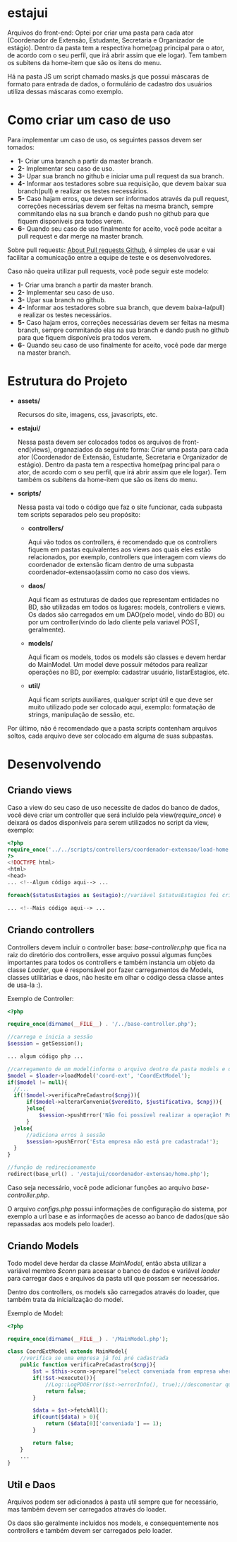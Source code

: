 # estajui

Arquivos do front-end:
Optei por criar uma pasta para cada ator (Coordenador de Extensão, Estudante, Secretaria e Organizador de estágio).
Dentro da pasta tem a respectiva home(pag principal para o ator, de acordo com o seu perfil, que irá abrir assim que ele logar).
Tem tambem os subitens da home-item que são os itens do menu.

Há na pasta JS um script chamado masks.js que possui máscaras de formato para entrada de dados, 
o formulário de cadastro dos usuários utiliza dessas máscaras como exemplo.

Como criar um caso de uso
=========================
  Para implementar um caso de uso, os seguintes passos devem ser tomados:

  * **1-** Criar uma branch a partir da master branch.
  * **2-** Implementar seu caso de uso.
  * **3-** Upar sua branch no github e iniciar uma pull request da sua branch.
  * **4-** Informar aos testadores sobre sua requisição, que devem baixar sua branch(pull) e realizar os testes necessários.
  * **5-** Caso hajam erros, que devem ser informados através da pull request, correções necessárias devem ser feitas na mesma branch, sempre commitando elas na sua branch e dando push no github para que fiquem disponíveis pra todos verem. 
  * **6-** Quando seu caso de uso finalmente for aceito, você pode aceitar a pull request e dar merge na master branch.

  Sobre pull requests: [About Pull requests Github](https://help.github.com/articles/about-pull-requests/), é simples de usar e vai facilitar a comunicação entre a equipe de teste e os desenvolvedores.

  Caso não queira utilizar pull requests, você pode seguir este modelo:

  * **1-** Criar uma branch a partir da master branch.
  * **2-** Implementar seu caso de uso.
  * **3-** Upar sua branch no github.
  * **4-** Informar aos testadores sobre sua branch, que devem baixa-la(pull) e realizar os testes necessários.
  * **5-** Caso hajam erros, correções necessárias devem ser feitas na mesma branch, sempre commitando elas na sua branch e dando push no github para que fiquem disponíveis pra todos verem. 
  * **6-** Quando seu caso de uso finalmente for aceito, você pode dar merge na master branch.

Estrutura do Projeto
=======================

* **assets/**

  Recursos do site, imagens, css, javascripts, etc.
* **estajui/**
  
  Nessa pasta devem ser colocados todos os arquivos de front-end(views), organaziados da seguinte forma: Criar uma pasta para cada ator (Coordenador de Extensão, Estudante, Secretaria e Organizador de estágio). Dentro da pasta tem a respectiva home(pag principal para o ator, de acordo com o seu perfil, que irá abrir assim que ele logar). Tem também os subitens da home-item que são os itens do menu.
  
 * **scripts/**
  
    Nessa pasta vai todo o código que faz o site funcionar, cada subpasta tem scripts separados pelo seu propósito:
  
    * **controllers/**
      
      Aqui vão todos os controllers, é recomendado que os controllers fiquem em pastas equivalentes aos views aos quais eles estão relacionados, por exemplo, controllers que interagem com views do coordenador de extensão ficam dentro de uma subpasta coordenador-extensao(assim como no caso dos views.
      
    * **daos/**
      
      Aqui ficam as estruturas de dados que representam entidades no BD, são utilizadas em todos os lugares: models, controllers e views. Os dados são carregados em um DAO(pelo model, vindo do BD) ou por um controller(vindo do lado cliente pela variavel POST, geralmente).
      
    * **models/**
      
      Aqui ficam os models, todos os models são classes e devem herdar do MainModel. Um model deve possuir métodos para realizar operações no BD, por exemplo: cadastrar usuário, listarEstagios, etc.
      
    * **util/**
    
      Aqui ficam scripts auxiliares, qualquer script útil e que deve ser muito utilizado pode ser colocado aqui, exemplo: formatação de strings, manipulação de sessão, etc.
  
  Por último, não é recomendado que a pasta scripts contenham arquivos soltos, cada arquivo deve ser colocado em alguma de suas subpastas.

Desenvolvendo
=============

  Criando views
  -------------

  Caso a view do seu caso de uso necessite de dados do banco de dados, você deve criar um controller que será incluído pela view(*require_once*) e deixará os dados disponíveis para serem utilizados no script da view, exemplo:

  ```php
  <?php
  require_once('../../scripts/controllers/coordenador-extensao/load-home.php');
?>
<!DOCTYPE html>
<html>
  <head>
  ... <!--Algum código aqui--> ...

  foreach($statusEstagios as $estagio)://variável $statusEstagios foi criada pelo script(controller) load-home.php
  
  ... <!--Mais código aqui--> ...
  ```

  Criando controllers
  -------------------

Controllers devem incluir o controller base: *base-controller.php* que fica na raiz do diretório dos controllers, 
esse arquivo possui algumas funções importantes para todos os controllers e também instancia um objeto da classe *Loader*, que é responsável por fazer carregamentos de Models, classes utilitárias e daos, não hesite em olhar o código dessa classe antes de usa-la :).

Exemplo de Controller:

  ```php
<?php

require_once(dirname(__FILE__) . '/../base-controller.php');

//carrega e inicia a sessão
$session = getSession();

... algum código php ...

//carregamento de um model(informa o arquivo dentro da pasta models e o nome da classe)
$model = $loader->loadModel('coord-ext', 'CoordExtModel');
if($model != null){
    //...
    if(!$model->verificaPreCadastro($cnpj)){
        if($model->alterarConvenio($veredito, $justificativa, $cnpj)){
        }else{ 
            $session->pushError('Não foi possível realizar a operação! Por favor contate o administrador do sistema!');
        }
    }else{
        //adiciona erros à sessão
        $session->pushError('Esta empresa não está pre cadastrada!');
    }
}

//função de redirecionamento
redirect(base_url() . '/estajui/coordenador-extensao/home.php');
  ```

Caso seja necessário, você pode adicionar funções ao arquivo *base-controller.php*.

O arquivo *configs.php* possui informações de configuração do sistema, por exemplo a url base e 
as informações de acesso ao banco de dados(que são repassadas aos models pelo loader).

  Criando Models
  -------------------

  Todo model deve herdar da classe *MainModel*, então absta utilizar a variável membro *$conn* para acessar o banco de dados e variável *loader* para carregar daos e arquivos da pasta util que possam ser necessários.

  Dentro dos controllers, os models são carregados através do loader, que também trata da inicialização do model.

  Exemplo de Model:

  ```php
  <?php

  require_once(dirname(__FILE__) . '/MainModel.php');

  class CoordExtModel extends MainModel{
      //verifica se uma empresa já foi pré cadastrada
      public function verificaPreCadastro($cnpj){
          $st = $this->conn->prepare("select conveniada from empresa where cnpj = $cnpj");
          if(!$st->execute()){
              //Log::LogPDOError($st->errorInfo(), true);//descomentar quando estiver debugando
              return false;
          }

          $data = $st->fetchAll();
          if(count($data) > 0){
              return ($data[0]['conveniada'] == 1);
          }

          return false;
      }
      ...
  }
  ```

  Util e Daos
  -----------

  Arquivos podem ser adicionados à pasta util sempre que for necessário, mas também devem ser carregados através do loader.

  Os daos são geralmente incluídos nos models, e consequentemente nos controllers e também devem ser carregados pelo loader.